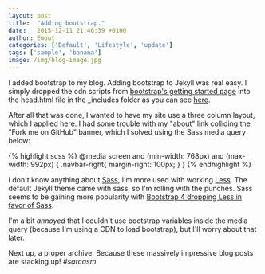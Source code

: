 ```yaml
---
layout: post
title:  "Adding bootstrap."
date:   2015-12-11 21:46:39 +0100
author: Ewout
categories: ['Default', 'Lifestyle', 'update']
tags: ['sample', 'banana']
image: /img/blog-image.jpg
---
```


I added bootstrap to my blog. Adding bootstrap to Jekyll was real easy. I simply dropped the cdn scripts 
from [bootstrap's getting started page](getbootstrap.com/getting-started/) into the head.html file in the _includes 
folder as you can see [here](https://github.com/DenEwout/denewout.github.io/commit/7b11ef6c15f26cdf3b532bcff20ebe83ab4a3765).

After all that was done, I wanted to have my site use a three column layout, which I applied 
[here](https://github.com/DenEwout/denewout.github.io/commit/92ed68047071fa7c752939ced1b0d611fd2482b0). I had some trouble
with my "about" link colliding the "Fork me on GitHub" banner, which I solved using the Sass media query below:

{% highlight scss %}
    @media screen and (min-width: 768px) and (max-width: 992px) {
        .navbar-right{
            margin-right: 100px;
        }
    }
{% endhighlight %}

I don't know anything about [Sass](http://sass-lang.com/), I'm more used with working [Less](http://lesscss.org/). 
The default Jekyll theme came with sass, so I'm rolling with the punches. Sass seems to be gaining more popularity with 
[Bootstrap 4 dropping Less in favor of Sass](http://blog.getbootstrap.com/2015/08/19/bootstrap-4-alpha/).

I'm a bit *annoyed* that I couldn't use bootstrap variables inside the media query (because I'm using a CDN to load bootstrap), but I'll worry about that later. 

Next up, a proper archive. Because these massively impressive blog posts are stacking up! *#sarcasm*

